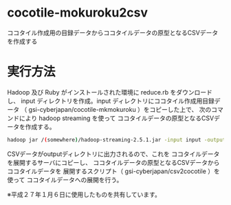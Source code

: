 cocotile-mokuroku2csv
=====================

ココタイル作成用の目録データからココタイルデータの原型となるCSVデータを作成する

実行方法
========
Hadoop 及び Ruby がインストールされた環境に reduce.rb をダウンロードし、
input ディレクトリを作成。input ディレクトリにココタイル作成用目録データ
（ gsi-cyberjapan/cocotile-mkmokuroku ）をコピーした上で、
次のコマンドにより hadoop streaming を使って
ココタイルデータの原型となるCSVデータを作成する。

```sh
hadoop jar /(somewhere)/hadoop-streaming-2.5.1.jar -input input -output output -mapper cat -reducer reduce.rb
```

CSVデータがoutputディレクトリに出力されるので、これを
ココタイルデータを展開するサーバにコピーし、
ココタイルデータの原型となるCSVデータからココタイルデータを
展開するスクリプト（ gsi-cyberjapan/csv2cocotile ）を使って
ココタイルデータへの展開を行う。

※平成２７年１月６日に使用したものを共有しています。
